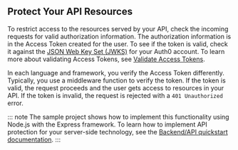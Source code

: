 ## Protect Your API Resources

To restrict access to the resources served by your API, check the incoming requests for valid authorization information. 
The authorization information is in the Access Token created for the user. To see if the token is valid, check it against the [JSON Web Key Set (JWKS)](/tokens/concepts/jwks) for your Auth0 account. To learn more about validating Access Tokens, see [Validate Access Tokens](/tokens/guides/validate-access-tokens).

In each language and framework, you verify the Access Token differently.
Typically, you use a middleware function to verify the token. If the token is valid, the request proceeds and the user gets access to resources in your API. If the token is invalid, the request is rejected with a `401 Unauthorized` error. 

::: note
The sample project shows how to implement this functionality using Node.js with the Express framework. 
To learn how to implement API protection for your server-side technology, see the [Backend/API quickstart documentation](/quickstart/backend).
:::